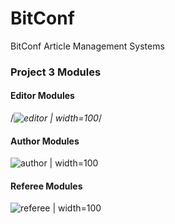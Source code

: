 # BitConf
BitConf  Article  Management  Systems

### Project 3 Modules

#### Editor Modules
/*![editor | width=100](editor.gif)*/ 
#### Author Modules
![author | width=100](author.gif)
#### Referee Modules
![referee | width=100](referee.gif) 
